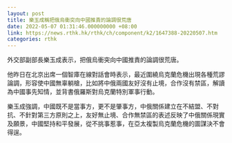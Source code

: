 ```yaml
---
layout: post
title: 樂玉成稱把俄烏衝突向中國推責的論調很荒唐
date: 2022-05-07 01:31:46.000000000 +08:00
link: https://news.rthk.hk/rthk/ch/component/k2/1647388-20220507.htm
categories: rthk
---
```


外交部副部長樂玉成表示，把俄烏衝突向中國推責的論調很荒唐。

他昨日在北京出席一個智庫在線對話會時表示，最近圍繞烏克蘭危機出現各種荒謬論調，形容使中國無辜躺槍，比如將中俄兩國友好沒有止境，合作沒有禁區，解讀為中國事先知情，並背書俄羅斯對烏克蘭特別軍事行動。

樂玉成強調，中國既不是當事方，更不是肇事方，中俄關係建立在不結盟、不對抗、不針對第三方原則之上，友好無止境、合作無禁區的表述反映了中俄關係現實及願景，中國堅持和平發展，從不挑事惹事，在亞太複製烏克蘭危機的圖謀決不會得逞。
